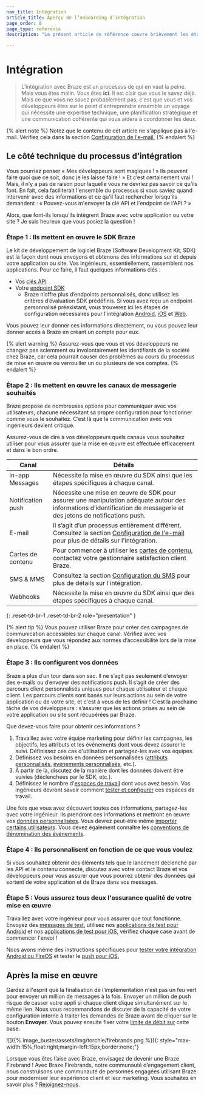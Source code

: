 ```yaml
---
nav_title: Intégration
article_title: Aperçu de l’onboarding d’intégration
page_order: 8
page_type: reference
description: "Le présent article de référence couvre brièvement les étapes d’intégration dont vos ingénieurs ou développeurs ont besoin."

---
```


# Intégration

> L’intégration avec Braze est un processus de qui en vaut la peine. Mais vous êtes malin. Vous êtes **ici**. Il est clair que vous le savez déjà. Mais ce que vous ne savez probablement pas, c'est que vous et vos développeurs êtes sur le point d'entreprendre ensemble un voyage qui nécessite une expertise technique, une planification stratégique et une communication cohérente qui vous aidera à coordonner les deux.

{% alert note %}
Notez que le contenu de cet article ne s'applique pas à l'e-mail. Vérifiez cela dans la section [Configuration de l'e-mail.]({{site.baseurl}}/user_guide/onboarding_with_braze/email_setup/)
{% endalert %}

## Le côté technique du processus d’intégration

Vous pourriez penser « Mes développeurs sont magiques ! » Ils peuvent faire quoi que ce soit, donc je les laisse faire ! » Et c’est certainement vrai ! Mais, il n’y a pas de raison pour laquelle vous ne devriez pas savoir ce qu’ils font. En fait, cela faciliterait l'ensemble du processus si vous saviez quand intervenir avec des informations et ce qu'il faut rechercher lorsqu'ils demandent : « Pouvez-vous m'envoyer la clé API et l'endpoint de l'API ? »

Alors, que font-ils lorsqu'ils intègrent Braze avec votre application ou votre site ? Je suis heureux que vous posiez la question !

### Étape 1 : Ils mettent en œuvre le SDK Braze

Le kit de développement de logiciel Braze (Software Development Kit, SDK) est la façon dont nous envoyons et obtenons des informations sur et depuis votre application ou site. Vos ingénieurs, essentiellement, rassemblent nos applications. Pour ce faire, il faut quelques informations clés :

* Vos [clés API]({{site.baseurl}}/api/api_key/)
* Votre [endpoint SDK]({{site.baseurl}}/user_guide/administrative/access_braze/sdk_endpoints/)
  * Braze n’offre plus d’endpoints personnalisés, donc utilisez les critères d’évaluation SDK prédéfinis. Si vous avez reçu un endpoint personnalisé préexistant, vous trouverez ici les étapes de configuration nécessaires pour l'intégration [Android]({{site.baseurl}}/developer_guide/platform_integration_guides/android/initial_sdk_setup/android_sdk_integration/#step-5-optional-custom-endpoint-setup), [iOS]({{site.baseurl}}/developer_guide/platform_integration_guides/swift/initial_sdk_setup/overview/) et [Web]({{site.baseurl}}/developer_guide/platform_integration_guides/web/initial_sdk_setup/#initializing-the-sdk).

Vous pouvez leur donner ces informations directement, ou vous pouvez leur donner accès à Braze en créant un compte pour eux. 

{% alert warning %}
Assurez-vous que vous et vos développeurs ne changez pas sciemment ou involontairement les identifiants de la société chez Braze, car cela pourrait causer des problèmes au cours du processus de mise en œuvre ou verrouiller un ou plusieurs de vos comptes.
{% endalert %}

### Étape 2 : Ils mettent en œuvre les canaux de messagerie souhaités

Braze propose de nombreuses options pour communiquer avec vos utilisateurs, chacune nécessitant sa propre configuration pour fonctionner comme vous le souhaitez. C’est là que la communication avec vos ingénieurs devient critique.

Assurez-vous de dire à vos développeurs quels canaux vous souhaitez utiliser pour vous assurer que la mise en œuvre est effectuée efficacement et dans le bon ordre.

| Canal | Détails |
|---|---|
| in-app Messages | Nécessite la mise en œuvre du SDK ainsi que les étapes spécifiques à chaque canal. |
| Notification push | Nécessite une mise en œuvre de SDK pour assurer une manipulation adéquate autour des informations d’identification de messagerie et des jetons de notifications push. |
| E-mail | Il s’agit d’un processus entièrement différent. Consultez la section [Configuration de l'e-mail]({{site.baseurl}}/user_guide/onboarding_with_braze/email_setup/) pour plus de détails sur l'intégration. |
| Cartes de contenu | Pour commencer à utiliser les [cartes de contenu]({{site.baseurl}}/user_guide/message_building_by_channel/content_cards/about/), contactez votre gestionnaire satisfaction client Braze. |
| SMS & MMS | Consultez la section [Configuration du SMS]({{site.baseurl}}/user_guide/onboarding_with_braze/sms_setup) pour plus de détails sur l'intégration. |
| Webhooks | Nécessite la mise en œuvre du SDK ainsi que des étapes spécifiques à chaque canal. | 
{: .reset-td-br-1 .reset-td-br-2 role="presentation" }

{% alert tip %}
Vous pouvez utiliser Braze pour créer des campagnes de communication accessibles sur chaque canal. Vérifiez avec vos développeurs que vous répondez aux normes d’accessibilité lors de la mise en place.
{% endalert %}

### Étape 3 : Ils configurent vos données

Braze a plus d’un tour dans son sac. Il ne s’agit pas seulement d’envoyer des e-mails ou d’envoyer des notifications push. Il s’agit de créer des parcours client personnalisés uniques pour chaque utilisateur et chaque client. Les parcours clients sont basés sur leurs actions au sein de votre application ou de votre site, et c'est à vous de les définir ! C’est la prochaine tâche de vos développeurs : s’assurer que les actions prises au sein de votre application ou site sont récupérées par Braze.

Que devez-vous faire pour obtenir ces informations ?

1. Travaillez avec votre équipe marketing pour définir les campagnes, les objectifs, les attributs et les événements dont vous devez assurer le suivi. Définissez ces cas d'utilisation et partagez-les avec vos équipes.
2. Définissez vos besoins en données personnalisées ([attributs personnalisés]({{site.baseurl}}/user_guide/data_and_analytics/custom_data/custom_attributes/), [événements personnalisés]({{site.baseurl}}/user_guide/data_and_analytics/custom_data/custom_events/), etc.).
3. À partir de là, discutez de la manière dont les données doivent être suivies (déclenchées par le SDK, etc.).
4. Définissez le nombre d'[espaces de travail]({{site.baseurl}}/user_guide/administrative/app_settings/manage_app_group/app_group_management/) dont vous avez besoin. Vos ingénieurs devront savoir comment [tester et configurer]({{site.baseurl}}/developer_guide/platform_wide/app_group_configuration/) ces espaces de travail.

Une fois que vous avez découvert toutes ces informations, partagez-les avec votre ingénieur. Ils prendront ces informations et mettront en œuvre vos [données personnalisées]({{site.baseurl}}/user_guide/data_and_analytics/custom_data/pre-populating_custom_data/). Vous devrez peut-être même [importer certains utilisateurs]({{site.baseurl}}/user_guide/data_and_analytics/user_data_collection/user_import/). Vous devez également connaître les [conventions de dénomination des événements]({{site.baseurl}}/user_guide/data_and_analytics/custom_data/event_naming_conventions/).

### Étape 4 : Ils personnalisent en fonction de ce que vous voulez

Si vous souhaitez obtenir des éléments tels que le lancement déclenché par les API et le contenu connecté, discutez avec votre contact Braze et vos développeurs pour vous assurer que vous pourrez obtenir des données qui sortent de votre application et de Braze dans vos messages.

### Étape 5 : Vous assurez tous deux l'assurance qualité de votre mise en œuvre

Travaillez avec votre ingénieur pour vous assurer que tout fonctionne. Envoyez des [messages de test]({{site.baseurl}}/user_guide/engagement_tools/campaigns/testing_and_more/sending_test_messages/), utilisez nos [applications de test pour Android]({{site.baseurl}}/developer_guide/platform_integration_guides/android/sample_apps/) et nos [applications de test pour iOS]({{site.baseurl}}/developer_guide/platform_integration_guides/swift/sample_apps/), vérifiez chaque case avant de commencer l'envoi !

Nous avons même des instructions spécifiques pour [tester votre intégration Android ou FireOS]({{site.baseurl}}/developer_guide/platform_integration_guides/android/initial_sdk_setup/test_your_basic_integration/#test-your-basic-integration) et tester le [push pour iOS.]({{site.baseurl}}/developer_guide/platform_integration_guides/ios/push_notifications/testing/)

## Après la mise en œuvre

Gardez à l'esprit que la finalisation de l’implémentation n'est pas un feu vert pour envoyer un million de messages à la fois. Envoyer un million de push risque de casser votre appli si chaque client clique simultanément sur le même lien. Nous vous recommandons de discuter de la capacité de votre configuration interne à traiter les demandes de Braze avant de cliquer sur le bouton **Envoyer**. Vous pouvez ensuite fixer votre [limite de débit sur]({{site.baseurl}}/user_guide/engagement_tools/campaigns/testing_and_more/rate-limiting/#rate-limiting) cette base.

![]({% image_buster/assets/img/torchie/firebrands.png %}){: style="max-width:15%;float:right;margin-left:15px;border:none;"}

Lorsque vous êtes l’aise avec Braze, envisagez de devenir une Braze Firebrand ! Avec Braze Firebrands, notre communauté d’engagement client, nous construisons une communauté de personnes engagées utilisant Braze pour moderniser leur expérience client et leur marketing. Vous souhaitez en savoir plus ? [Rejoignez-nous](https://brazefirebrands.splashthat.com/).
